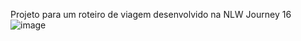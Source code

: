 Projeto para um roteiro de viagem desenvolvido na NLW Journey 16 ![image](https://github.com/user-attachments/assets/3be03682-ade3-4ce3-80c0-412210aeca23)
